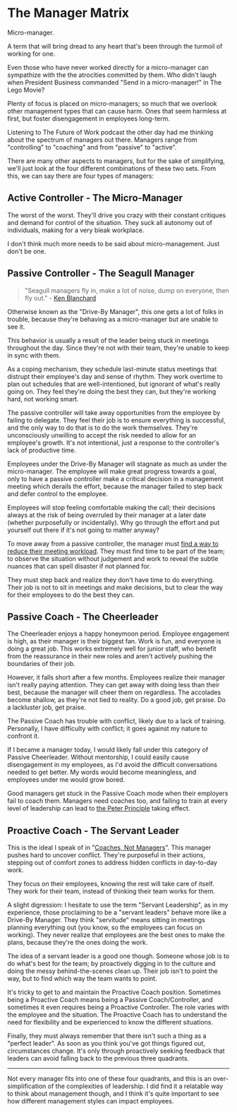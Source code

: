 # The Manager Matrix

Micro-manager.

A term that will bring dread to any heart that's been through the turmoil of working for one.

Even those who have never worked directly for a micro-manager can sympathize with the the atrocities committed by them. Who didn't laugh when President Business commanded "Send in a micro-manager!" in The Lego Movie?

Plenty of focus is placed on micro-managers; so much that we overlook other management types that can cause harm. Ones that seem harmless at first, but foster disengagement in employees long-term.

Listening to The Future of Work podcast the other day had me thinking about the spectrum of managers out there. Managers range from "controlling" to "coaching" and from "passive" to "active". 

There are many other aspects to managers, but for the sake of simplifying, we'll just look at the four different combinations of these two sets. From this, we can say there are four types of managers:

## Active Controller - The Micro-Manager

The worst of the worst. They'll drive you crazy with their constant critiques and demand for control of the situation. They suck all autonomy out of individuals, making for a very bleak workplace.

I don't think much more needs to be said about micro-management. Just don't be one.

## Passive Controller - The Seagull Manager

>  "Seagull managers fly in, make a lot of noise, dump on everyone, then fly out." - [Ken Blanchard](https://en.wikipedia.org/wiki/Seagull_manager)

Otherwise known as the "Drive-By Manager", this one gets a lot of folks in trouble, because they're behaving as a micro-manager but are unable to see it.

This behavior is usually a result of the leader being stuck in meetings throughout the day. Since they're not with their team, they're unable to keep in sync with them.

As a coping mechanism, they schedule last-minute status meetings that distrupt their employee's day and sense of rhythm. They work overtime to plan out schedules that are well-intentioned, but ignorant of what's really going on. They feel they're doing the best they can, but they're working hard, not working smart.

The passive controller will take away opportunities from the employee by failing to delegate. They feel their job is to ensure everything is successful, and the only way to do that is to do the work themselves. They're unconsciously unwilling to accept the risk needed to allow for an employee's growth. It's not intentional, just a response to the controller's lack of productive time.

Employees under the Drive-By Manager will stagnate as much as under the micro-manager. The employee will make great progress towards a goal, only to have a passive controller make a critical decision in a management meeting which derails the effort, because the manager failed to step back and defer control to the employee.

Employees will stop feeling comfortable making the call; their decisions always at the risk of being overruled by their manager at a later date (whether purposefully or incidentally). Why go through the effort and put yourself out there if it's not going to matter anyway?

To move away from a passive controller, the manager must [find a way to reduce their meeting workload](http://www.modrobotics.com/2015/09/02/i-love-days-with-nine-meetings-in-a-row/). They must find time to be part of the team; to observe the situation without judgement and work to reveal the subtle nuances that can spell disaster if not planned for.

They must step back and realize they don't have time to do everything. Their job is not to sit in meetings and make decisions, but to clear the way for their employees to do the best they can.

## Passive Coach - The Cheerleader

The Cheerleader enjoys a happy honeymoon period. Employee engagement is high, as their manager is their biggest fan. Work is fun, and everyone is doing a great job. This works extremely well for junior staff, who benefit from the reassurance in their new roles and aren't actively pushing the boundaries of their job.

However, it falls short after a few months. Employees realize their manager isn't really paying attention. They can get away with doing less than their best, because the manager will cheer them on regardless. The accolades become shallow, as they're not tied to reality. Do a good job, get praise. Do a lackluster job, get praise.

The Passive Coach has trouble with conflict, likely due to a lack of training. Personally, I have difficulty with conflict; it goes against my nature to confront it.

If I became a manager today, I would likely fall under this category of Passive Cheerleader. Without mentorship, I could easily cause disengagement in my employees, as I'd avoid the difficult conversations needed to get better. My words would become meaningless, and employees under me would grow bored.

Good managers get stuck in the Passive Coach mode when their employers fail to coach them. Managers need coaches too, and failing to train at every level of leadership can lead to [the Peter Principle](https://en.wikipedia.org/wiki/Peter_principle) taking effect.

## Proactive Coach - The Servant Leader

This is the ideal I speak of in "[Coaches, Not Managers](http://blog.kevinlamping.com/coaches-not-managers/)". This manager pushes hard to uncover conflict. They're purposeful in their actions, stepping out of comfort zones to address hidden conflicts in day-to-day work.

They focus on their employees, knowing the rest will take care of itself. They work for their team, instead of thinking their team works for them.

A slight digression: I hesitate to use the term "Servant Leadership", as in my experience, those proclaiming to be a "servant leaders" behave more like a Drive-By Manager. They think "servitude" means sitting in meetings planning everything out (you know, so the employees can focus on working). They never realize that employees are the best ones to make the plans, because they're the ones doing the work. 

The idea of a servant leader is a good one though. Someone whose job is to do what's best for the team; by proactively digging in to the culture and doing the messy behind-the-scenes clean up. Their job isn't to point the way, but to find which way the team wants to point.

It's tricky to get to and maintain the Proactive Coach position.   Sometimes being a Proactive Coach means being a Passive Coach/Controller, and sometimes it even requires being a Proactive Controller. The role varies with the employee and the situation. The Proactive Coach has to understand the need for flexibility and be experienced to know the different situations.

Finally, they must always remember that there isn't such a thing as a "perfect leader". As soon as you think you've got things figured out, circumstances change. It's only through proactively seeking feedback that leaders can avoid falling back to the previous three quadrants.

---

Not every manager fits into one of these four quadrants, and this is an over-simplification of the complexities of leadership. I did find it a relatable way to think about management though, and I think it's quite important to see how different management styles can impact employees.